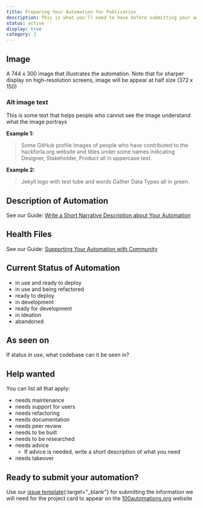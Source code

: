 ```yaml
---
title: Preparing Your Automation for Publication
description: This is what you'll need to have before submitting your automation for publication
status: active
display: true
category: 2
---
```






## Image
A 744 x 300 image that illustrates the automation. Note that for sharper display on high-resolution screens, image will be appear at half size (372 x 150)


### Alt image text
This is some text that helps people who cannot see the image understand what the image portrays

**Example 1:**
> Some GitHub profile Images of people who have contributed to the hackforla.org website and titles under some names indicating Designer, Stakeholder, Product all in uppercase text.

**Example 2:**

>Jekyll logo with test tube and words Gather Data Types all in green.



## Description of Automation
See our Guide: [Write a Short Narrative Description about Your Automation](/guides/writing-short-descriptions-for-automations.html)


## Health Files
See our Guide: [Supporting Your Automation with Community](/guides/community-support-for-automations.html)


## Current Status of Automation
-  in use and ready to deploy
-  in use and being refactored
-  ready to deploy
-  in development
-  ready for development
-  in ideation
-  abandoned


## As seen on
If status _in use_, what codebase can it be seen in?


## Help wanted 
You can list all that apply:
- needs maintenance
- needs support for users
- needs refactoring
- needs documentation
- needs peer review
- needs to be built
- needs to be researched
- needs advice
  - If advice is needed, write a short description of what you need
- needs takeover


## Ready to submit your automation?
Use our [issue template](https://github.com/100Automations/Website/issues/new?assignees=&labels=documentation%2C+good+first+issue&template=create-automation-card-for--automation-name-.md&title=Create+automation+card+for+%5Bautomation+name%5D){:target="_blank"} for submitting the information we will need for the project card to appear on the [100automations.org](https://100automations.org) website

